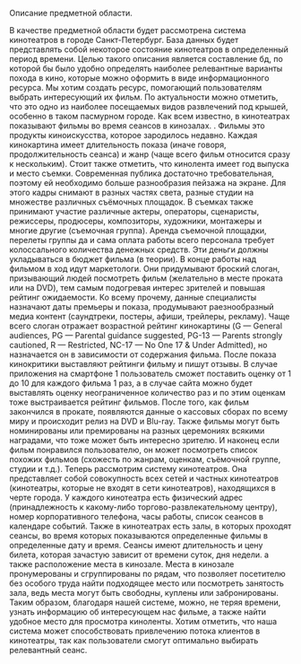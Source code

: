 Описание предметной области.

В качестве предметной области будет рассмотрена система кинотеатров в городе Санкт-Петербург. База данных будет представлять собой некоторое состояние кинотеатров в определенный период времени. Целью такого описания является составление бд, по которой бы было удобно определять наиболее релевантные варианты похода в кино, которые можно оформить в виде информационного ресурса. Мы хотим создать ресурс, помогающий пользователям выбрать интересующий их фильм. По актуальности можно отметить, что это одно из наиболее посещаемых видов развлечений под крышей, особенно в таком пасмурном городе. 
	Как всем известно, в кинотеатрах показывают фильмы во время сеансов в кинозалах. . Фильмы это продукты киноискусства, которое зародилось недавно. Каждая кинокартина имеет длительность показа (иначе говоря, продолжительность сеанса) и жанр (чаще всего фильм относится сразу к нескольким). Стоит также отметить, что кинолента имеет год выпуска и место съемки. Современная публика достаточно требовательная, поэтому ей необходимо больше разнообразия пейзажа на экране. Для этого кадры снимают в разных частях света, разные студии на множестве различных съёмочных площадок. В съемках также принимают участие различные актеры, операторы, сценаристы, режиссеры, продюсеры, композиторы, художники, монтажеры и многие другие (съемочная группа). Аренда съемочной площадки, перелеты группы да и сама оплата работы всего персонала требует колоссального количества денежных средств. Эти деньги должны укладываться в бюджет фильма (в теории). В конце работы над фильмом в ход идут маркетологи. Они придумывают броский слоган, призывающий людей посмотреть фильм (желательно в месте проката или на DVD), тем самым подогревая интерес зрителей и повышая рейтинг ожидаемости. Ко всему прочему, данные специалисты назначают даты премьеры и показа, продумывают раезнообразный медиа контент (саундтреки, постеры, афиши, трейлеры, рекламу). Чаще всего слоган отражает возрастной рейтинг кинокартины (G — General audiences, PG — Parental guidance suggested, PG-13 — Parents strongly cautioned, R — Restricted, NC-17 — No One 17 & Under Admitted), но назначается он в зависимости от содержания фильма. После показа кинокритики выставляют рейтинги фильму и пишут отзывы. В случае приложения на смартфоне 1 пользователь сможет поставить оценку от 1 до 10 для каждого фильма 1 раз, а в случае сайта можно будет выставлять оценку неограниченное количество раз и по этим оценкам тоже выстраивается рейтинг фильмов. После того, как фильм закончился в прокате, появляются данные о кассовых сборах по всему миру и происходит релиз на DVD и Blu-ray. Также фильмы могут быть номинированы или премированы на разных церемониях всякими наградами, что тоже может быть интересно зрителю. И наконец если фильм понравился пользователю, он может посмотреть список похожих фильмов (схожесть по жанрам, оценкам, съёмочной группе, студии и т.д.).
Теперь рассмотрим систему кинотеатров. Она представляет собой совокупность всех сетей и частных кинотеатров (кинотеатры, которые не входят в сети кинотеатров), находящихся в черте города. У каждого кинотеатра есть физический адрес (принадлежность к какому-либо торгово-развлекательному центру), номер корпоративного телефона, часы работы, список сеансов в календаре событий. Также в кинотеатрах есть залы, в которых проходят сеансы, во время которых показываются определенные фильмы в определенные дату и время. Сеансы имеют длительность и цену билета, которая зачастую зависит от времени суток, дня недели. а также расположение места в кинозале. Места в кинозале пронумерованы и сгруппированы по рядам, что позволяет посетителю без особого труда найти подходящее место или посмотреть занятость зала, ведь места могут быть свободны, куплены или забронированы.
Таким образом, благодаря нашей системе, можно, не теряя времени, узнать информацию об интересующем нас фильме, а также найти удобное место для просмотра киноленты. Хотим отметить, что наша система может способствовать привлечению потока клиентов в кинотеатры, так как пользователи смогут оптимально выбирать релевантный сеанс.
